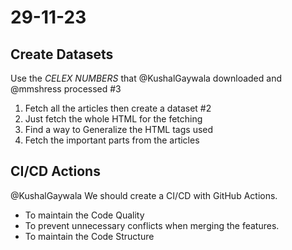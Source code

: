 # 29-11-23

## Create Datasets

Use the *CELEX NUMBERS* that @KushalGaywala downloaded and @mmshress processed #3
1. Fetch all the articles then create a dataset #2
2. Just fetch the whole HTML for the fetching
3. Find a way to Generalize the HTML tags used
4. Fetch the important parts from the articles

## CI/CD Actions

@KushalGaywala
We should create a CI/CD with GitHub Actions.
- To maintain the Code Quality
- To prevent unnecessary conflicts when merging the features.
- To maintain the Code Structure
